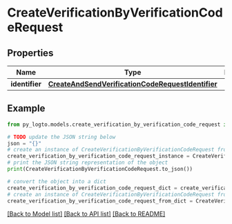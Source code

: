 # CreateVerificationByVerificationCodeRequest


## Properties

Name | Type | Description | Notes
------------ | ------------- | ------------- | -------------
**identifier** | [**CreateAndSendVerificationCodeRequestIdentifier**](CreateAndSendVerificationCodeRequestIdentifier.md) |  | 

## Example

```python
from py_logto.models.create_verification_by_verification_code_request import CreateVerificationByVerificationCodeRequest

# TODO update the JSON string below
json = "{}"
# create an instance of CreateVerificationByVerificationCodeRequest from a JSON string
create_verification_by_verification_code_request_instance = CreateVerificationByVerificationCodeRequest.from_json(json)
# print the JSON string representation of the object
print(CreateVerificationByVerificationCodeRequest.to_json())

# convert the object into a dict
create_verification_by_verification_code_request_dict = create_verification_by_verification_code_request_instance.to_dict()
# create an instance of CreateVerificationByVerificationCodeRequest from a dict
create_verification_by_verification_code_request_from_dict = CreateVerificationByVerificationCodeRequest.from_dict(create_verification_by_verification_code_request_dict)
```
[[Back to Model list]](../README.md#documentation-for-models) [[Back to API list]](../README.md#documentation-for-api-endpoints) [[Back to README]](../README.md)


